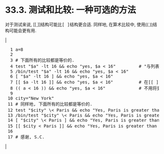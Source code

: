 # 33.3\. 测试和比较: 一种可选的方法

对于测试来说, [[[ ]]](testconstructs.md#DBLBRACKETS)结构可能比<kbd class="USERINPUT">[ ]</kbd>结构更合适. 同样地, 在算术比较中, 使用[(( ))](dblparens.md)结构可能会更有用.

| 

<pre class="PROGRAMLISTING">  1 a=8
  2 
  3 # 下面所有的比较都是等价的. 
  4 test "$a" -lt 16 && echo "yes, $a < 16"         # "与列表"
  5 /bin/test "$a" -lt 16 && echo "yes, $a < 16" 
  6 [ "$a" -lt 16 ] && echo "yes, $a < 16" 
  7 [[ $a -lt 16 ]] && echo "yes, $a < 16"          # 在[[ ]]和(( ))结构中, 
  8 (( a < 16 )) && echo "yes, $a < 16"             # 不用将变量引用起来. 
  9 
 10 city="New York"
 11 # 同样地, 下面所有的比较都是等价的. 
 12 test "$city" \< Paris && echo "Yes, Paris is greater than $city"  # 按照ASCII顺序比较. 
 13 /bin/test "$city" \< Paris && echo "Yes, Paris is greater than $city" 
 14 [ "$city" \< Paris ] && echo "Yes, Paris is greater than $city" 
 15 [[ $city < Paris ]] && echo "Yes, Paris is greater than $city"    # 不需要引用$city. 
 16 
 17 # 感谢, S.C. </pre>

 |